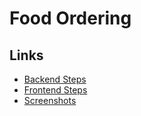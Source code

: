 # Food Ordering

## Links

- [Backend Steps](https://github.com/sumitbatwani/food_ordering/tree/main/backend)
- [Frontend Steps](https://github.com/sumitbatwani/food_ordering/blob/main/frontend/README.md)
- [Screenshots](https://docs.google.com/document/d/1XZhgOSZNBKcz6Hd-dM8PU1KAAfvy8c1nRWhqAbd68hM/edit)

